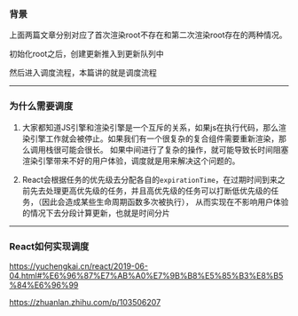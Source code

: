### 背景

上面两篇文章分别对应了首次渲染root不存在和第二次渲染root存在的两种情况。

初始化root之后，创建更新推入到更新队列中

然后进入调度流程，本篇讲的就是调度流程

---

### 为什么需要调度

1. 大家都知道JS引擎和渲染引擎是一个互斥的关系，如果js在执行代码，那么渲染引擎工作就会被停止。如果我们有一个很复杂的复合组件需要重新渲染，那么调用栈很可能会很长。
如果中间进行了复杂的操作，就可能导致长时间阻塞渲染引擎带来不好的用户体验，调度就是用来解决这个问题的。


2. React会根据任务的优先级去分配各自的`expirationTime`，在过期时间到来之前先去处理更高优先级的任务，并且高优先级的任务可以打断低优先级的任务，（因此会造成某些生命周期函数多次被执行），
从而实现在不影响用户体验的情况下去分段计算更新，也就是时间分片

---

### React如何实现调度













































https://yuchengkai.cn/react/2019-06-04.html#%E6%96%87%E7%AB%A0%E7%9B%B8%E5%85%B3%E8%B5%84%E6%96%99

https://zhuanlan.zhihu.com/p/103506207



